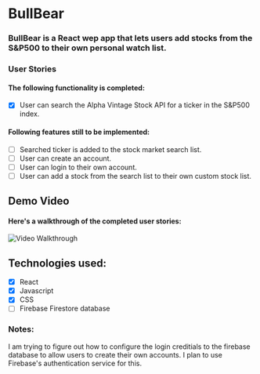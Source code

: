 # BullBear

### BullBear is a React wep app that lets users add stocks from the S&P500 to their own personal watch list. 


### User Stories

#### The following functionality is completed:

  - [x] User can search the Alpha Vintage Stock API for a ticker in the S&P500 index.
 
#### Following features still to be implemented:
  - [ ] Searched ticker is added to the stock market search list.
  - [ ] User can create an account.
  - [ ] User can login to their own account.
  - [ ] User can add a stock from the search list to their own custom stock list. 

## Demo Video

#### Here's a walkthrough of the completed user stories:
<img src='https://i.imgur.com/9EsgjoS.gif' title='BullBear 1.0.0 Walkthrough' width='' alt='Video Walkthrough' />

 ## Technologies used:
 - [x] React
 - [x] Javascript
 - [x] CSS
 - [ ] Firebase Firestore database
 
 ### Notes:
 
 I am trying to figure out how to configure the login creditials to the firebase database to allow users to create their own accounts.
 I plan to use Firebase's authentication service for this. 
 
 
